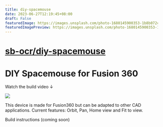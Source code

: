 ```yaml
---
title: diy-spacemouse
date: 2023-06-27T12:19:45+08:00
draft: False
featuredImage: https://images.unsplash.com/photo-1680145900353-1b8b072c18bc?ixid=M3w0NjAwMjJ8MHwxfHJhbmRvbXx8fHx8fHx8fDE2ODc4Mzk0MzJ8&ixlib=rb-4.0.3
featuredImagePreview: https://images.unsplash.com/photo-1680145900353-1b8b072c18bc?ixid=M3w0NjAwMjJ8MHwxfHJhbmRvbXx8fHx8fHx8fDE2ODc4Mzk0MzJ8&ixlib=rb-4.0.3
---
```


# [sb-ocr/diy-spacemouse](https://github.com/sb-ocr/diy-spacemouse)

# DIY Spacemouse for Fusion 360

Watch the build video ↓

[<img src="/Images/Spacemouse_Thumbnail@2x.png">](https://youtu.be/iHBgNGnTiK4)

This device is made for Fusion360 but can be adapted to other CAD applications. Current features: Orbit, Pan, Home view and Fit to view.

Build instructions (coming soon)